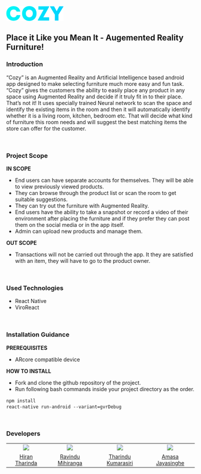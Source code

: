 ![COZY](./assets/header.png)
## Place it Like you Mean It - Augemented Reality Furniture!

### Introduction
“Cozy” is an Augmented Reality and Artificial Intelligence based android app designed to make selecting furniture much more easy and fun task. “Cozy” gives the customers the ability to easily place any product in any space using Augmented Reality and decide if it truly fit in to their place.
That’s not it! It uses specially trained Neural network to scan the space and identify the existing items in the room and then it will automatically identify whether it is a living room, kitchen, bedroom etc. That will decide what kind of furniture this room needs and will suggest the best matching items the store can offer for the customer.

<br>

### Project Scope

**IN SCOPE**
- End users can have separate accounts  for themselves. They will be able to view previously viewed products.
- They can browse through the product list or scan the room to get  suitable suggestions.
- They can try out the furniture with Augmented Reality.
- End users have the ability to take a snapshot or record a video of their environment after placing the furniture and if they prefer they can post them on the social media or in the app     itself.
- Admin can upload new products and manage them.

**OUT SCOPE**
- Transactions will not be carried out through the app. It they are satisfied with an item, they will have to go to the product owner.


<br>

### Used Technologies

- React Native
- ViroReact

<br>

### Installation Guidance

**PREREQUISITES**

- ARcore compatible device


**HOW TO INSTALL**

- Fork and clone the github repository of the project.
- Run following bash commands inside your project directory as the order.

```console
npm install
react-native run-android --variant=gvrDebug
```

<br>

### Developers
<table>
<tr>
<td align="center"><img src="https://avatars0.githubusercontent.com/u/25032998?s=460&v=4" width=200></td>
<td align="center"><img src="https://avatars2.githubusercontent.com/u/25360196?s=400&v=4" width=200></td>
<td align="center"><img src="https://avatars3.githubusercontent.com/u/40149373?s=460&v=4" width=200></td>
<td align="center"><img src="https://www.facebook.com/photo.php?fbid=1273549419451705&set=pob.100008093432910&type=3" width=200></td>
</tr>
<tr>

<td align="center"><a href="https://github.com/HiranTharinda">Hiran Tharinda</a></td>
<td align="center"><a href="https://github.com/rmihiranga">Ravindu Mihiranga</a></td>
<td align="center"><a href="https://github.com/tharindukumarasiri">Tharindu Kumarasiri</a></td>
<td align="center"><a href="https://github.com/HiranTharinda">Amasa Jayasinghe</a></td>


</tr>
</table>

<br>


<br>

